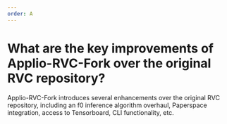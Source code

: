 ```yaml
---
order: A
---
```


# What are the key improvements of Applio-RVC-Fork over the original RVC repository?

Applio-RVC-Fork introduces several enhancements over the original RVC repository, including an f0 inference algorithm overhaul, Paperspace integration, access to Tensorboard, CLI functionality, etc.
